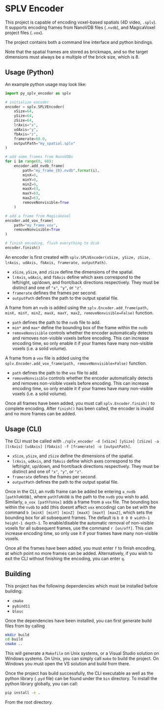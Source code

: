 # SPLV Encoder
This project is capable of encoding voxel-based spatials (4D video, `.splv`). It supports encoding frames from NanoVDB files (`.nvdb`), and MagicaVoxel project files (`.vox`).

The project contains both a command line interface and python bindings.

Note that the spatial frames are stored as brickmaps, and so the target dimensions must always be a multiple of the brick size, which is 8.

## Usage (Python)
An example python usage may look like:
```python
import py_splv_encoder as splv

# initialize encoder
encoder = splv.SPLVEncoder(
	xSize=64,
	ySize=64,
	zSize=64,
	lrAxis="x",
	udAxis="y",
	fbAxis="z",
	framerate=60.0,
	outputPath="my_spatial.splv"
)

# add some frames from NanoVDBs
for i in range(0, 60):
	encoder.add_nvdb_frame(
		path="my_frame_{0}.nvdb".format(i),
		minX=0,
		minY=0,
		minZ=0,
		maxX=63,
		maxY=63,
		maxZ=63,
		removeNonvisible=True
	)

# add a frame from MagicaVoxel
encoder.add_vox_frame(
	path="my_frame.vox",
	removeNonvisible=True
)

# finish encoding, flush everything to disk
encoder.finish()
```

An encoder is first created with `splv.SPLVEncoder(xSize, ySize, zSize, lrAxis, udAxis, fbAxis, framerate, outputPath)`. 
- `xSize`, `ySize`, and `zSize` define the dimensions of the spatial. 
- `lrAxis`, `udAxis`, and `fbAxis` define which axes correspond to the left/right, up/down, and front/back directions respectively. They must be distinct and one of `"x"`, `"y"`, or `"z"`.
- `framerate` defines the frames per second. 
- `outputPath` defines the path to the output spatial file.

A frame from an `nvdb` is added using the `splv.Encoder.add_frame(path, minX, minY, minZ, maxX, maxY, maxZ, removeNonvisible=False)` function. 
- `path` defines the path to the `nvdb` file to add. 
- `min*` and `max*` define the bounding box of the frame within the `nvdb`
- `removeNonvisible` controls whether the encoder automatically detects and removes non-visible voxels before encoding. This can increase encoding time, so only enable it if your frames have many non-visible voxels (i.e. a solid volume).

A frame from a `vox` file is added using the `splv.Encoder.add_vox_frame(path, removeNonvisible=False)` function.
- `path` defines the path to the `vox` file to add.
- `removeNonvisible` controls whether the encoder automatically detects and removes non-visible voxels before encoding. This can increase encoding time, so only enable it if your frames have many non-visible voxels (i.e. a solid volume).

Once all frames have been added, you must call `splv.Encoder.finish()` to complete encoding. After `finish()` has been called, the encoder is invalid and no more frames can be added.

## Usage (CLI)
The CLI must be called with `./splv_encoder -d [xSize] [ySize] [zSize] -a [lrAxis] [udAxis] [fbAxis] -f [framerate] -o [outputPath]`. 
- `xSize`, `ySize`, and `zSize` define the dimensions of the spatial.
- `lrAxis`, `udAxis`, and `fbAxis` define which axes correspond to the left/right, up/down, and front/back directions respectively. They must be distinct and one of `"x"`, `"y"`, or `"z"`.
- `framerate` defines the frames per second. 
- `outputPath` defines the path to the output spatial file.

Once in the CLI, an nvdb frame can be added be entering `a_nvdb [pathToNVDB]`, where `pathToNVDB` is the path to the `nvdb` you wish to add. Similarly, `a_vox [pathToVox]` adds a frame from a `vox` file. The bounding box within the `nvdb` to add (this doesnt affect `vox` encoding) can be set with the command `b [minX] [minY] [minZ] [maxX] [maxY] [maxZ]`, which sets the bounding box for all subsequent frames. The default is `b 0 0 0 width-1 height-1 depth-1`. To enable/disable the automatic removal of non-visible voxels for all subsequent frames, use the command `r [on/off]`. This can increase encoding time, so only use it if your frames have many non-visible voxels.

Once all the frames have been added, you must enter `f` to finish encoding, at which point no more frames can be added. Alternatively, if you wish to exit the CLI without finishing the encoding, you can enter `q`.

## Building
This project has the following dependencies which must be installed before building:
- `cmake`
- `pybind11`
- `blosc`

Once the dependencies have been installed, you can first generate build files from by calling
```bash
mkdir build
cd build
cmake ..
```
This will generate a `Makefile` on Unix systems, or a Visual Studio solution on Windows systems. On Unix, you can simply call `make` to build the project. On Windows you must open the VS solution and build from there.

Once the project has build successfully, the CLI executable as well as the python library (`.pyd` file) can be found under the `bin` directory. To install the python library globally, you can call:
```bash
pip install -e .
```
From the root directory.